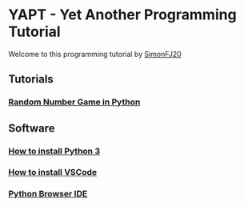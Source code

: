 
# YAPT - Yet Another Programming Tutorial

Welcome to this programming tutorial by [SimonFJ20](https://www.github.com/SimonFJ20/)

## Tutorials

### [Random Number Game in Python](./random-number-game-python/index.md)

## Software

### [How to install Python 3](./download-python3.md)

### [How to install VSCode](./download-vscode.md)

### [Python Browser IDE](./imbedded-trinket.html)
